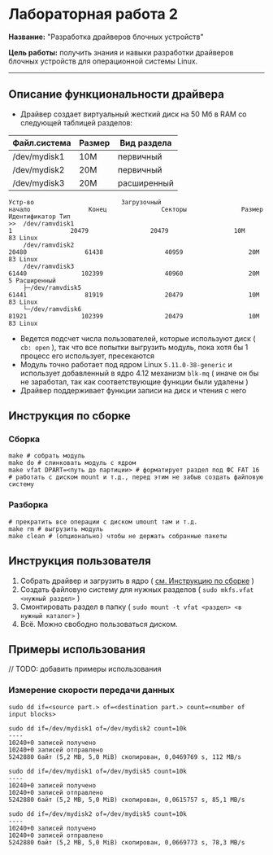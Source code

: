 # Лабораторная работа 2

**Название:** "Разработка драйверов блочных устройств"

**Цель работы:** получить знания и навыки разработки драйверов блочных устройств для операционной системы Linux.

---

## Описание функциональности драйвера

* Драйвер создает виртуальный жесткий диск на 50 Мб в RAM со следующей таблицей разделов:

| Файл.система  | Размер        | Вид раздела |
| ------------- | ------------- | ----------- |
| /dev/mydisk1  | 10M           | первичный   |
| /dev/mydisk2  | 20M           | первичный   |
| /dev/mydisk3  | 20M           | расширенный |

```
Устр-во                        Загрузочный                             начало                Конец               Секторы               Размер               Идентификатор Тип
>>  /dev/ramvdisk1                                                              1                20479                 20479                  10M                          83 Linux                            
    /dev/ramvdisk2                                                          20480                61438                 40959                  20M                          83 Linux
    /dev/ramvdisk3                                                          61440               102399                 40960                  20M                           5 Расширенный
    ├─/dev/ramvdisk5                                                        61441                81919                 20479                  10M                          83 Linux
    └─/dev/ramvdisk6                                                        81921               102399                 20479                  10M                          83 Linux
```

* Ведется подсчет числа пользователей, которые используют диск ( `cb: open` ), так что все попытки выгрузить модуль, пока хотя бы 1 процесс его использует, пресекаются
* Модуль точно работает под ядром Linux `5.11.0-38-generic` и использует добавленный в ядро 4.12 механизм `blk-mq` ( иначе он бы не заработал, так как соответствующие функции были удалены )
* Драйвер поддерживает функции записи на диск и чтения с него

## Инструкция по сборке

### Сборка

```
make # собрать модуль
make do # слинковать модуль с ядром
make vfat DPART=<путь до партиции> # форматирует раздел под ФС FAT 16 
# работать с диском mount и т.д., перед этим не забыв создать файловую систему
```

### Разборка

```
# прекратить все операции с диском umount там и т.д.
make rm # выгрузить модуль
make clean # (опционально) чтобы не держать собранные пакеты
```

## Инструкция пользователя

1. Собрать драйвер и загрузить в ядро ( [см. Инструкцию по сборке](#инструкция-по-сборке) )
2. Создать файловую систему для нужных разделов ( `sudo mkfs.vfat <нужный раздел>` )
3. Смонтировать раздел в папку ( `sudo mount -t vfat <раздел> <в нужный каталог>` )
4. Всё. Можно свободно пользоваться диском.

## Примеры использования

// TODO: добавить примеры использования

### Измерение скорости передачи данных

`sudo dd if=<source part.> of=<destination part.> count=<number of input blocks>`

```
sudo dd if=/dev/mydisk1 of=/dev/mydisk2 count=10k
----
10240+0 записей получено
10240+0 записей отправлено
5242880 байт (5,2 MB, 5,0 MiB) скопирован, 0,0469769 s, 112 MB/s
```

```
sudo dd if=/dev/mydisk1 of=/dev/mydisk5 count=10k
----
10240+0 записей получено
10240+0 записей отправлено
5242880 байт (5,2 MB, 5,0 MiB) скопирован, 0,0615757 s, 85,1 MB/s
```

```
sudo dd if=/dev/mydisk2 of=/dev/mydisk5 count=10k
----
10240+0 записей получено
10240+0 записей отправлено
5242880 байт (5,2 MB, 5,0 MiB) скопирован, 0,0669773 s, 78,3 MB/s
```